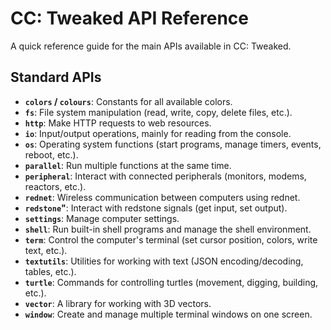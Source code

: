 # CC: Tweaked API Reference

A quick reference guide for the main APIs available in CC: Tweaked.

## Standard APIs

-   **`colors` / `colours`**: Constants for all available colors.
-   **`fs`**: File system manipulation (read, write, copy, delete files, etc.).
-   **`http`**: Make HTTP requests to web resources.
-   **`io`**: Input/output operations, mainly for reading from the console.
-   **`os`**: Operating system functions (start programs, manage timers, events, reboot, etc.).
-   **`parallel`**: Run multiple functions at the same time.
-   **`peripheral`**: Interact with connected peripherals (monitors, modems, reactors, etc.).
-   **`rednet`**: Wireless communication between computers using rednet.
-   **`redstone`"**: Interact with redstone signals (get input, set output).
-   **`settings`**: Manage computer settings.
-   **`shell`**: Run built-in shell programs and manage the shell environment.
-   **`term`**: Control the computer's terminal (set cursor position, colors, write text, etc.).
-   **`textutils`**: Utilities for working with text (JSON encoding/decoding, tables, etc.).
-   **`turtle`**: Commands for controlling turtles (movement, digging, building, etc.).
-   **`vector`**: A library for working with 3D vectors.
-   **`window`**: Create and manage multiple terminal windows on one screen.
